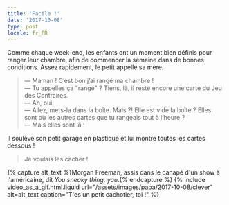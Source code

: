 ```yaml
---
title: 'Facile !'
date: '2017-10-08'
type: post
locale: fr_FR
---
```


Comme chaque week-end, les enfants ont un moment bien définis pour ranger leur chambre, afin de commencer la semaine dans de bonnes conditions. Assez rapidement, le petit appelle sa mère.

<!-- more -->

> — Maman ! C’est bon j’ai rangé ma chambre !  
> — Tu appelles ça "rangé" ? Tiens, là, il reste encore une carte du Jeu des Contraires.  
> — Ah, oui.  
> — Allez, mets-la dans la boîte. Mais ?! Elle est vide la boîte ? Elles sont où les autres cartes que tu rangeais tout à l’heure ?  
> — Mais elles sont là !

Il soulève son petit garage en plastique et lui montre toutes les cartes dessous !

> Je voulais les cacher !

{% capture alt_text %}Morgan Freeman, assis dans le canapé d'un show à l'américaine, dit <i lang="en">You sneaky thing, you</i>.{% endcapture %}
{% include video_as_a_gif.html.liquid
url="/assets/images/papa/2017-10-08/clever"
alt=alt_text
caption="T'es un petit cachotier, toi !"
%}

